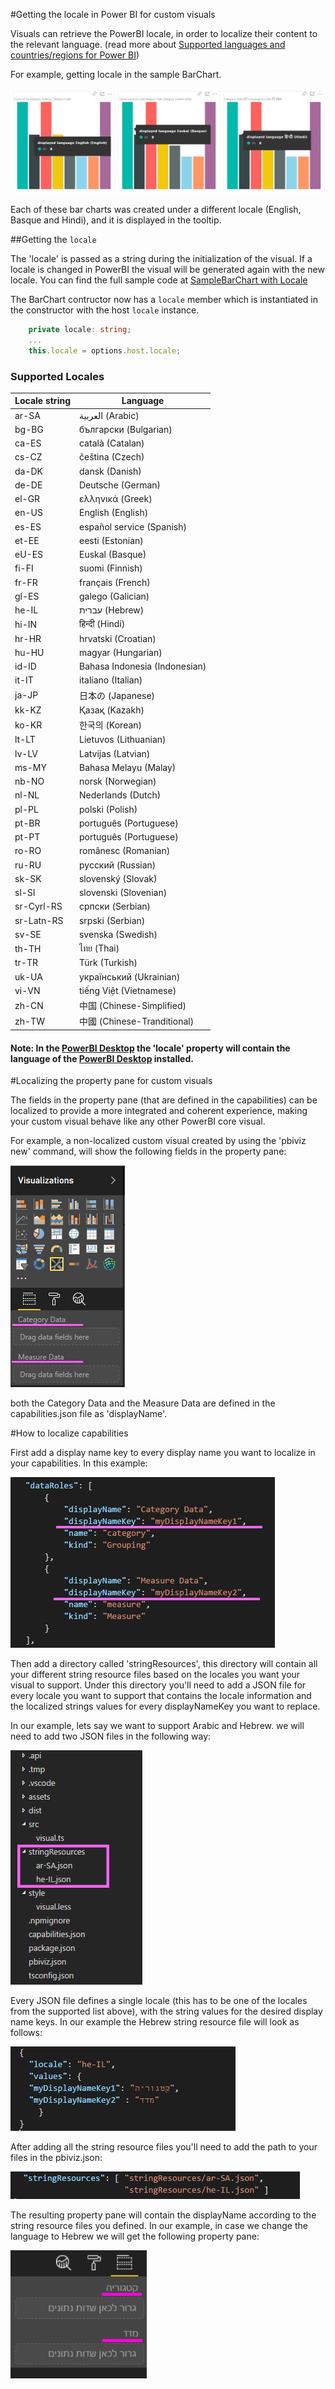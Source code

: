 #Getting the locale in Power BI for custom visuals 

Visuals can retrieve the PowerBI locale, in order to localize their content to the relevant language.
(read more about [Supported languages and countries/regions for Power BI](https://powerbi.microsoft.com/en-us/documentation/powerbi-supported-languages/))

For example, getting locale in the sample BarChart.

![Sample BarChart with Locale](../images/LocaleInSampleBarChart.png)

Each of these bar charts was created under a different locale (English, Basque and Hindi), and it is displayed in the tooltip.

##Getting the `locale`

The 'locale' is passed as a string during the initialization of the visual. If a locale is changed in PowerBI the visual will be generated again with the new locale.
You can find the full sample code at [SampleBarChart with Locale](https://github.com/Microsoft/PowerBI-visuals-sampleBarChart/commit/388670c71a873bf7412e771164ea3cbb8522a63e)

The BarChart contructor now has a `locale` member which is instantiated in the constructor with the host `locale` instance.

```typescript
    private locale: string;
    ...
    this.locale = options.host.locale;
```

### Supported Locales
Locale string | Language
--------------|----------------------
ar-SA | العربية (Arabic)
bg-BG | български (Bulgarian)
ca-ES | català (Catalan)
cs-CZ | čeština (Czech)
da-DK | dansk (Danish)
de-DE | Deutsche (German)
el-GR | ελληνικά (Greek)
en-US | English (English)
es-ES | español service (Spanish)
et-EE | eesti (Estonian)
eU-ES | Euskal (Basque)
fi-FI | suomi (Finnish)
fr-FR | français (French)
gl-ES | galego (Galician)
he-IL | עברית (Hebrew)
hi-IN | हिन्दी (Hindi)
hr-HR | hrvatski (Croatian)
hu-HU | magyar (Hungarian)
id-ID | Bahasa Indonesia (Indonesian)
it-IT | italiano (Italian)
ja-JP | 日本の (Japanese)
kk-KZ | Қазақ (Kazakh)
ko-KR | 한국의 (Korean)
lt-LT | Lietuvos (Lithuanian)
lv-LV | Latvijas (Latvian)
ms-MY | Bahasa Melayu (Malay)
nb-NO | norsk (Norwegian)
nl-NL | Nederlands (Dutch)
pl-PL | polski (Polish)
pt-BR | português (Portuguese)
pt-PT | português (Portuguese)
ro-RO | românesc (Romanian)
ru-RU | русский (Russian)
sk-SK | slovenský (Slovak)
sl-SI | slovenski (Slovenian)
sr-Cyrl-RS | српски (Serbian)
sr-Latn-RS | srpski (Serbian)
sv-SE | svenska (Swedish)
th-TH | ไทย (Thai)
tr-TR | Türk (Turkish)
uk-UA | український (Ukrainian)
vi-VN | tiếng Việt (Vietnamese)
zh-CN | 中国 (Chinese-Simplified)
zh-TW | 中國 (Chinese-Tranditional)

#### Note: In the [PowerBI Desktop](https://www.microsoft.com/en-us/download/details.aspx?id=45331) the 'locale' property will contain the language of the [PowerBI Desktop](https://www.microsoft.com/en-us/download/details.aspx?id=45331) installed.

#Localizing the property pane for custom visuals

The fields in the property pane (that are defined in the capabilities) can be localized to provide a more integrated and coherent experience, making your custom visual behave like any other PowerBI core visual.

For example, a non-localized custom visual created by using the 'pbiviz new' command,
will show the following fields in the property pane:

![non-Localized Property Pane](../images/propertyPane.png)

both the Category Data and the Measure Data are defined in the capabilities.json file as 'displayName'.

#How to localize capabilities

First add a display name key to every display name you want to localize in your capabilities.
In this example:

![Adding Display Name Keys](../images/displayNameKey.png)

Then add a directory called 'stringResources', this directory will contain all your different string resource files based on the locales you want your visual to support.
Under this directory you'll need to add a JSON file for every locale you want to support that contains the locale information and the localized strings values for every displayNameKey you want to replace.

In our example, lets say we want to support Arabic and Hebrew.
we will need to add two JSON files in the following way:

![Adding String Resources](../images/stringResourcesFiles.png)

Every JSON file defines a single locale (this has to be one of the locales from the supported list above),
with the string values for the desired display name keys.
In our example the Hebrew string resource file will look as follows:

![Hebrew String Resource](../images/hebrewStringResource.png)

After adding all the string resource files you'll need to add the path to your files in the pbiviz.json:

![Adding StringResources Paths](../images/stringResourcePath.png)

The resulting property pane will contain the displayName according to the string resource files you defined.
In our example, in case we change the language to Hebrew we will get the following property pane:

![Localized Property Pane](../images/localizedPropertyPane.png)
